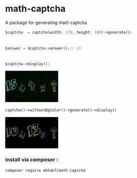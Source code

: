 # math-captcha
A package for generating math captcha
```php
$captcha  = captcha(width: 170, height: 100)->generate();


$answer = $captcha->answer();// 19


$captcha->display();
```
![](https://github.com/mkhab7/math-captcha/blob/main/examples/with-bg.png?raw=true)


```php
captcha()->withoutBgColor()->generate()->display()
```
![](https://github.com/mkhab7/math-captcha/blob/main/examples/without-bg.png?raw=true)


### install via composer : 

```bash 
composer require mkhab7/math-captcha
```
